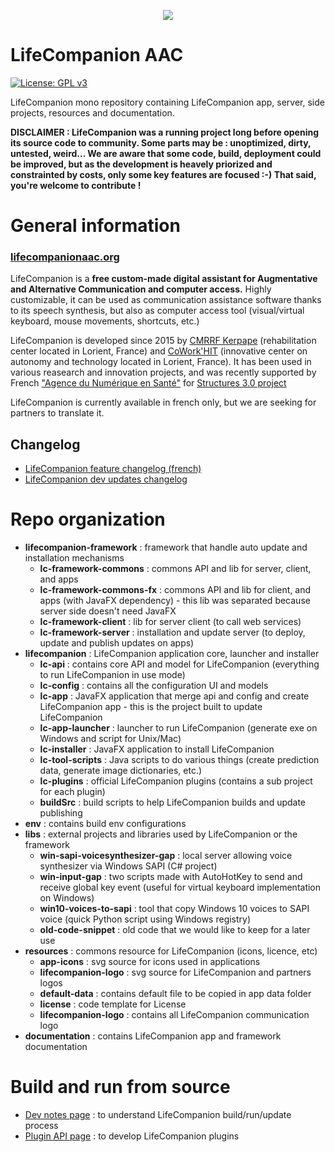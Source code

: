 <p align="center">
  <img src="https://github.com/LifeCompanionAAC/lifecompanion-fv/raw/master/resources/lifecompanion-logo/export/lifecompanion_title_icon_600px.png">
</p>

# LifeCompanion AAC

[![License: GPL v3](https://img.shields.io/badge/License-GPLv3-blue.svg)](https://www.gnu.org/licenses/gpl-3.0)

LifeCompanion mono repository containing LifeCompanion app, server, side projects, resources and documentation.

**DISCLAIMER : LifeCompanion was a running project long before opening its source code to community. Some parts may be : unoptimized, dirty, untested, weird... We are aware that some code, build, deployment could be improved, but as the development is heavely priorized and constrainted by costs, only some key features are focused :-) That said, you're welcome to contribute !**

# General information

### [lifecompanionaac.org](https://lifecompanionaac.org)

LifeCompanion is a **free custom-made digital assistant for Augmentative and Alternative Communication and computer access.** Highly customizable, it can be used as communication assistance software thanks to its speech synthesis, but also as computer access tool (visual/virtual keyboard, mouse movements, shortcuts, etc.)

LifeCompanion is developed since 2015 by [CMRRF Kerpape](http://kerpape.mutualite56.fr/fr) (rehabilitation center located in Lorient, France) and [CoWork'HIT](https://coworkhit.com/) (innovative center on autonomy and technology located in Lorient, France).
It has been used in various reasearch and innovation projects, and was recently supported by French ["Agence du Numérique en Santé"](https://esante.gouv.fr/) for [Structures 3.0 project](https://lifecompanionaac.org/categories/projects/lc-ms-structures-3-0)

LifeCompanion is currently available in french only, but we are seeking for partners to translate it.


## Changelog

- [LifeCompanion feature changelog (french)](https://lifecompanionaac.org/categories/documentations/lifecompanion-changelog)
- [LifeCompanion dev updates changelog](documentation/CHANGELOG.md)

# Repo organization

- **lifecompanion-framework** : framework that handle auto update and installation mechanisms
    - **lc-framework-commons** : commons API and lib for server, client, and apps
	- **lc-framework-commons-fx** : commons API and lib for client, and apps (with JavaFX dependency) - this lib was separated because server side doesn't need JavaFX
	- **lc-framework-client** : lib for server client (to call web services)
	- **lc-framework-server** : installation and update server (to deploy, update and publish updates on apps)
- **lifecompanion** : LifeCompanion application core, launcher and installer
    - **lc-api** : contains core API and model for LifeCompanion (everything to run LifeCompanion in use mode)
	- **lc-config** : contains all the configuration UI and models
	- **lc-app** : JavaFX application that merge api and config and create LifeCompanion app - this is the project built to update LifeCompanion
	- **lc-app-launcher** : launcher to run LifeCompanion (generate exe on Windows and script for Unix/Mac)
	- **lc-installer** : JavaFX application to install LifeCompanion
	- **lc-tool-scripts** : Java scripts to do various things (create prediction data, generate image dictionaries, etc.)
	- **lc-plugins** : official LifeCompanion plugins (contains a sub project for each plugin)
	- **buildSrc** : build scripts to help LifeCompanion builds and update publishing
- **env** : contains build env configurations
- **libs** : external projects and libraries used by LifeCompanion or the framework
    - **win-sapi-voicesynthesizer-gap** : local server allowing voice synthesizer via Windows SAPI (C# project)
	- **win-input-gap** : two scripts made with AutoHotKey to send and receive global key event (useful for virtual keyboard implementation on Windows)
	- **win10-voices-to-sapi** : tool that copy Windows 10 voices to SAPI voice (quick Python script using Windows registry)
	- **old-code-snippet** : old code that we would like to keep for a later use
- **resources** : commons resource for LifeCompanion (icons, licence, etc)
    - **app-icons** : svg source for icons used in applications
	- **lifecompanion-logo** : svg source for LifeCompanion and partners logos
	- **default-data** : contains default file to be copied in app data folder
	- **license** : code template for License
	- **lifecompanion-logo** : contains all LifeCompanion communication logo
- **documentation** : contains LifeCompanion app and framework documentation

# Build and run from source

- [Dev notes page](documentation/DEV.md) : to understand LifeCompanion build/run/update process
- [Plugin API page](documentation/PLUGINS.md) : to develop LifeCompanion plugins

